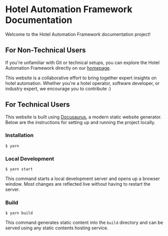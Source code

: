 # Hotel Automation Framework Documentation

Welcome to the Hotel Automation Framework documentation project!

## For Non-Technical Users

If you're unfamiliar with Git or technical setups, you can explore the Hotel Automation Framework directly on our [homepage](https://framework.almorada.es).

This website is a collaborative effort to bring together expert insights on hotel automation. Whether you're a hotel operator, software developer, or industry expert, we encourage you to contribute :)

## For Technical Users

This website is built using [Docusaurus](https://docusaurus.io/), a modern static website generator. Below are the instructions for setting up and running the project locally.

### Installation

```
$ yarn
```

### Local Development

```
$ yarn start
```

This command starts a local development server and opens up a browser window. Most changes are reflected live without having to restart the server.

### Build

```
$ yarn build
```

This command generates static content into the `build` directory and can be served using any static contents hosting service.

